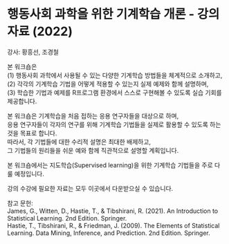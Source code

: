 # 행동사회 과학을 위한 기계학습 개론 - 강의자료 (2022)

강사: 황흥선, 조경철  

본 워크숍은  
(1) 행동사회 과학에서 사용될 수 있는 다양한 기계학습 방법들을 체계적으로 소개하고,  
(2) 각각의 기계학습 기법을 어떻게 적용할 수 있는지 실제 예제와 함께 설명하며,  
(3) 학습한 기법과 예제를 R프로그램 환경에서 스스로 구현해볼 수 있도록 실습 기회를 제공합니다.  

본 워크숍은 기계학습을 처음 접하는 응용 연구자들을 대상으로 하며,  
응용 연구자들이 각자의 연구를 위해 기계학습 기법들을 실제로 활용할 수 있도록 하는 것을 목표로 합니다.  
따라서, 각 기법들에 대한 수리적 설명은 최대한 배제하고,  
그 기법들의 원리들을 쉬운 예와 함께 직관적으로 설명할 계획입니다.  

본 워크숍에서는 지도학습(Supervised learning)을 위한 기계학습 기법들을 주로 다룰 예정입니다.  

강의 수강에 필요한 자료는 모두 이곳에서 다운받으실 수 있습니다.

참고 문헌:  
James, G., Witten, D., Hastie, T., & Tibshirani, R. (2021). An Introduction to Statistical Learning. 2nd Edition. Springer.  
Hastie, T., Tibshirani, R., & Friedman, J. (2009). The Elements of Statistical Learning. Data Mining, Inference, and Prediction. 2nd Edition. Springer.
